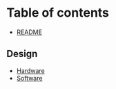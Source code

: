 # Table of contents

* [README](README.md)

## Design

* [Hardware](design/hardware.md)
* [Software](design/software.md)
